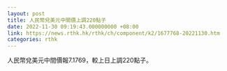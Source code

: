 ```yaml
---
layout: post
title: 人民幣兌美元中間價上調220點子
date: 2022-11-30 09:19:43.000000000 +08:00
link: https://news.rthk.hk/rthk/ch/component/k2/1677768-20221130.htm
categories: rthk
---
```


人民幣兌美元中間價報7.1769，較上日上調220點子。
